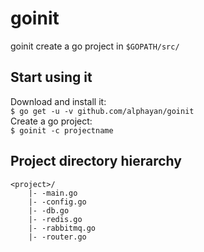 # goinit    


goinit  create  a   go  project  in  `$GOPATH/src/`   


## Start using it

Download and install it:    
`$ go get -u -v github.com/alphayan/goinit`     
Create a go project:    
`$ goinit -c projectname`   



## Project directory hierarchy
``` 
<project>/       
    |- -main.go     
    |- -config.go       
    |- -db.go       
    |- -redis.go        
    |- -rabbitmq.go     
    |- -router.go       
```
